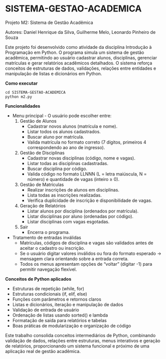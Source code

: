 # SISTEMA-GESTAO-ACADEMICA
Projeto M2: Sistema de Gestão Acadêmica

Autores: Daniel Henrique da Silva, Guilherme Melo, Leonardo Pinheiro de Souza

Este projeto foi desenvolvido como atividade da disciplina Introdução à Programação em Python.
O programa simula um sistema de gestão acadêmica, permitindo ao usuário cadastrar alunos, disciplinas, gerenciar matrículas e gerar relatórios acadêmicos detalhados.
O sistema reforça conceitos de estruturas de dados, validações, relações entre entidades e manipulação de listas e dicionários em Python.

**Como executar**
```
cd SISTEMA-GESTAO-ACADEMICA
python m2.py
```

**Funcionalidades**
- Menu principal - O usuário pode escolher entre:
  1) Gestão de Alunos
      - Cadastrar novos alunos (matrícula e nome).
      - Listar todos os alunos cadastrados.
      - Buscar aluno por matrícula.
      - Valida matrícula no formato correto (7 dígitos, primeiros 4 correspondendo ao ano de ingresso).
  2) Gestão de Disciplinas
      - Cadastrar novas disciplinas (código, nome e vagas).
      - Listar todas as disciplinas cadastradas.
      - Buscar disciplina por código.
      - Valida código no formato LLNNN (L = letra maiúscula, N = número) e quantidade de vagas (inteiro ≥ 0).
  3) Gestão de Matrículas
      - Realizar inscrições de alunos em disciplinas.
      - Lista todas as inscrições realizadas.
      - Verifica duplicidade de inscrição e disponibilidade de vagas.
  4) Geração de Relatórios
      - Listar alunos por disciplina (ordenados por matrícula).
      - Listar disciplinas por aluno (ordenadas por código).
      - Listar disciplinas com vagas esgotadas.
  5) Sair
      - Encerra o programa.
- Tratamento de entradas inválidas
    - Matrículas, códigos de disciplina e vagas são validados antes de aceitar o cadastro ou inscrição.
    - Se o usuário digitar valores inválidos ou fora do formato esperado → mensagem clara orientando sobre a entrada correta.
    - Todos os menus apresentam opções de “voltar” (digitar -1) para permitir navegação flexível.

**Conceitos de Python aplicados**
- Estruturas de repetição (while, for)
- Estruturas condicionais (if, elif, else)
- Funções com parâmetros e retornos claros
- Listas e dicionários, iteração e manipulação de dados
- Validação de entrada de usuário
- Ordenação de listas usando sorted() e lambda
- Formatação de saída para relatórios e tabelas
- Boas práticas de modularização e organização de código

Este trabalho consolida conceitos intermediários de Python, combinando validação de dados, relações entre estruturas, menus interativos e geração de relatórios, proporcionando um sistema funcional e próximo de uma aplicação real de gestão acadêmica.
